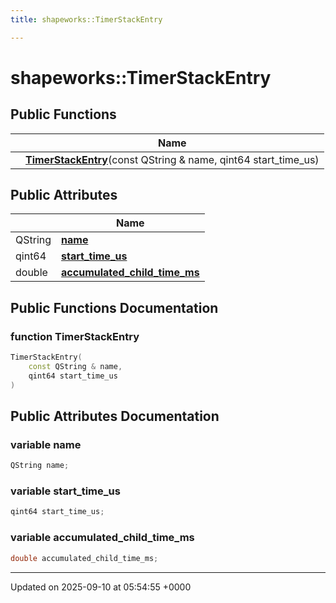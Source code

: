 ```yaml
---
title: shapeworks::TimerStackEntry

---
```


# shapeworks::TimerStackEntry





## Public Functions

|                | Name           |
| -------------- | -------------- |
| | **[TimerStackEntry](../Classes/classshapeworks_1_1TimerStackEntry.md#function-timerstackentry)**(const QString & name, qint64 start_time_us) |

## Public Attributes

|                | Name           |
| -------------- | -------------- |
| QString | **[name](../Classes/classshapeworks_1_1TimerStackEntry.md#variable-name)**  |
| qint64 | **[start_time_us](../Classes/classshapeworks_1_1TimerStackEntry.md#variable-start-time-us)**  |
| double | **[accumulated_child_time_ms](../Classes/classshapeworks_1_1TimerStackEntry.md#variable-accumulated-child-time-ms)**  |

## Public Functions Documentation

### function TimerStackEntry

```cpp
TimerStackEntry(
    const QString & name,
    qint64 start_time_us
)
```


## Public Attributes Documentation

### variable name

```cpp
QString name;
```


### variable start_time_us

```cpp
qint64 start_time_us;
```


### variable accumulated_child_time_ms

```cpp
double accumulated_child_time_ms;
```


-------------------------------

Updated on 2025-09-10 at 05:54:55 +0000